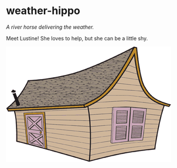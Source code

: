 # weather-hippo
_A river horse delivering the weather._

Meet Lustine!  She loves to help, but she can be a little shy.

![](frontend/images/animation02.gif)
